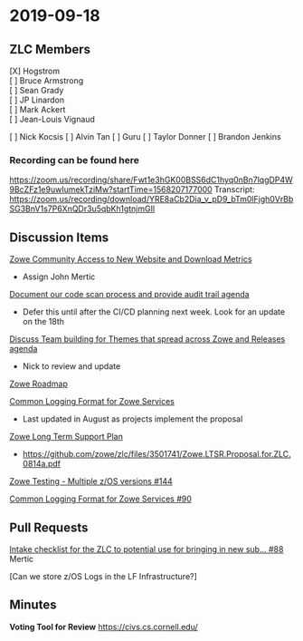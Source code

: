 # 2019-09-18

## ZLC Members
[X] Hogstrom   
[ ] Bruce Armstrong   
[ ] Sean Grady   
[ ] JP Linardon   
[ ] Mark Ackert   
[ ] Jean-Louis Vignaud   

[ ] Nick Kocsis
[ ] Alvin Tan
[ ] Guru
[ ] Taylor Donner
[ ] Brandon Jenkins

### Recording can be found here   
https://zoom.us/recording/share/Fwt1e3hGK00BSS6dC1hyq0nBn7lqgDP4W9BcZFz1e9uwIumekTziMw?startTime=1568207177000
Transcript: https://zoom.us/recording/download/YRE8aCb2Dia_v_pD9_bTm0lFjgh0VrBbSG3BnV1s7P6XnQDr3u5qbKh1gtnjmGIl

## Discussion Items
[Zowe Community Access to New Website and Download Metrics](https://github.com/zowe/zlc/issues/141)
* Assign John Mertic

[Document our code scan process and provide audit trail agenda](https://github.com/zowe/zlc/issues/110)
* Defer this until after the CI/CD planning next week.  Look for an update on the 18th

[Discuss Team building for Themes that spread across Zowe and Releases agenda](https://github.com/zowe/zlc/issues/138)
* Nick to review and update

[Zowe Roadmap](https://github.com/zowe/zlc/issues/103)

[Common Logging Format for Zowe Services](https://github.com/zowe/zlc/issues/90)
* Last updated in August as projects implement the proposal

[Zowe Long Term Support Plan](https://github.com/zowe/zlc/issues/72)
* https://github.com/zowe/zlc/files/3501741/Zowe.LTSR.Proposal.for.ZLC.0814a.pdf

[Zowe Testing - Multiple z/OS versions #144](https://github.com/zowe/zlc/issues/144)

[Common Logging Format for Zowe Services #90](https://github.com/zowe/zlc/issues/90)

## Pull Requests
[Intake checklist for the ZLC to potential use for bringing in new sub… #88](https://github.com/zowe/zlc/pull/88/files)
Mertic

[Can we store z/OS Logs in the LF Infrastructure?]

## Minutes



__Voting Tool for Review__
https://civs.cs.cornell.edu/